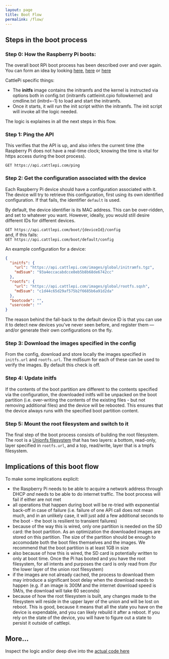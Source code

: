 ```yaml
---
layout: page
title: Boot Flow
permalink: /flow/
---
```


## Steps in the boot process

### Step 0: How the Raspberry Pi boots:
The overall boot RPi boot process has been described over and over again. You can form an idea by looking [here](https://raspberrypi.stackexchange.com/questions/10442/what-is-the-boot-sequence), [here](https://wiki.beyondlogic.org/index.php?title=Understanding_RaspberryPi_Boot_Process) or [here](https://www.raspberrypi.org/documentation/hardware/raspberrypi/bootmodes/bootflow.md)

CattlePi specific things:
 * The **initfs** image contains the initramfs and the kernel is instructed via options both in config.txt (initramfs cattleinit.cpio followkernel) and cmdline.txt (initrd=-1) to load and start the initramfs. 
 * Once it starts, it will run the init script within the initramfs. The init script will invoke all the logic needed.  
 
The logic is explaines in all the next steps in this flow.

### Step 1: Ping the API

This verifies that the API is up, and also infers the current time (the Raspberry Pi does not have a real-time clock; knowing the time is vital for https access during the boot process).

`GET https://api.cattlepi.com/ping`

### Step 2: Get the configuration associated with the device

Each Raspberry Pi device should have a configuration associated with it. The device will try to retrieve this configuration, first using its own identified configuration. If that fails, the identifier `default` is used.

By default, the device identifier is its MAC address. This can be over-ridden, and set to whatever you want. However, ideally, you would still desire different IDs for different devices.

`GET https://api.cattlepi.com/boot/{deviceId}/config`  
and, if this fails:  
`GET https://api.cattlepi.com/boot/default/config`  

An example configuration for a device:  
```json
{
  "initfs": {
    "url": "https://api.cattlepi.com/images/global/initramfs.tgz",
    "md5sum": "93a4eccacabdcce8eb5b8b68de6742cc"
  },
  "rootfs": {
    "url": "https://api.cattlepi.com/images/global/rootfs.sqsh",
    "md5sum": "c1d44c65d29af575b2f6685b6a91d2da"
  },
  "bootcode": "",
  "usercode": ""
}
```  
The reason behind the fall-back to the default device ID is that you can use it to detect new devices you've never seen before, and register them — and/or generate their own configurations on the fly.

### Step 3: Download the images specified in the config

From the config, download and store locally the images specified in `initfs.url` and `rootfs.url`. The md5sum for each of these can be used to verify the images. By default this check is off.

### Step 4: Update initfs

If the contents of the boot partition are different to the contents specified via the configuration, the downloaded initfs will be unpacked on the boot partition (i.e. over-writing the contents of the existing files - but not removing additional files) and the device will be rebooted. This ensures that the device always runs with the specified boot partition content. 

### Step 5: Mount the root filesystem and switch to it

The final step of the boot process consists of building the root filesystem. The root is a [Unionfs filesystem](https://en.wikipedia.org/wiki/UnionFS) that has two layers: a bottom, read-only, layer specified in `rootfs.url`, and a top, read/write, layer that is a tmpfs filesystem.

## Implications of this boot flow

To make some implications explicit:
 * the Raspberry Pi needs to be able to acquire a network address through DHCP _and_ needs to be able to do internet traffic. The boot process will fail if either are not met
 * all operations that happen during boot will be re-tried with exponential back-off in case of failure (i.e. failure of one API call does not mean much, and in an unlikely case, it will just add a few additional seconds to the boot - the boot is resilient to transient failures)
 * because of the way this is wired, only one partition is needed on the SD card: the boot partition. As an optimization the downloaded images are stored on this partition. The size of the partition should be enough to accomodate both the boot files themselves and the images. We recommend that the boot partition is at least 1GB in size
 * also because of how this is wired, the SD card is potentially written to only at boot time. Once the Pi has booted and you have the root filesystem, for all intents and purposes the card is only read from (for the lower layer of the union root filesystem)
 * if the images are not already cached, the process to download them may introduce a significant boot delay when the download needs to happen (e.g. if an image is 300M and the internet download speed is 5M/s, the download will take 60 seconds)
 * because of how the root filesystem is built, any changes made to the filesystem will reside in the upper layer of the union and will be lost on reboot. This is good, because it means that all the state you have on the device is expendable, and you can likely rebuild it after a reboot. If you rely on the state of the device, you will have to figure out a state to persist it outside of cattlepi.

## More... 

Inspect the logic and/or deep dive into the [actual code here](https://github.com/cattlepi/cattlepi/tree/master/templates/raspbian/resources/usr/share/initramfs-tools)


